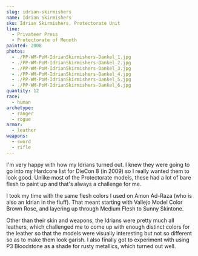 ```yaml
---
slug: idrian-skirmishers
name: Idrian Skirmishers
sku: Idrian Skirmishers, Protectorate Unit
line:
  - Privateer Press
  - Protectorate of Menoth
painted: 2008
photos:
  - ./PP-WM-PoM-IdrianSkirmishers-Dankel_1.jpg
  - ./PP-WM-PoM-IdrianSkirmishers-Dankel_2.jpg
  - ./PP-WM-PoM-IdrianSkirmishers-Dankel_3.jpg
  - ./PP-WM-PoM-IdrianSkirmishers-Dankel_4.jpg
  - ./PP-WM-PoM-IdrianSkirmishers-Dankel_5.jpg
  - ./PP-WM-PoM-IdrianSkirmishers-Dankel_6.jpg
quantity: 12
race:
  - human
archetype:
  - ranger
  - rogue
armor:
  - leather
weapons:
  - sword
  - rifle
---
```


I'm very happy with how my Idrians turned out. I knew they were going to go into my Hardcore list for DieCon 8 (in 2009) so I really wanted them to look good. Unlike most of the Protectorate models, these had a lot of bare flesh to paint up and that's always a challenge for me.

I took my time with the same flesh colors I used on Amon Ad-Raza (who is also an Idrian in the fluff). That meant starting with Vallejo Model Color Brown Rose, and layering up through Medium Flesh to Sunny Skintone.

Other than their skin and weapons, the Idrians were pretty much all leathers, which challenged me to come up with enough distinct colors for the leather so that the models were visually interesting but not so different so as to make them look garish. I also finally got to experiment with using P3 Bloodstone as a shade for rusty metallics, which turned out well.
